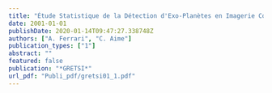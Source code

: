 ```yaml
---
title: "Étude Statistique de la Détection d'Exo-Planètes en Imagerie Courte Pose"
date: 2001-01-01
publishDate: 2020-01-14T09:47:27.338748Z
authors: ["A. Ferrari", "C. Aime"]
publication_types: ["1"]
abstract: ""
featured: false
publication: "*GRETSI*"
url_pdf: "Publi_pdf/gretsi01_1.pdf"
---
```


